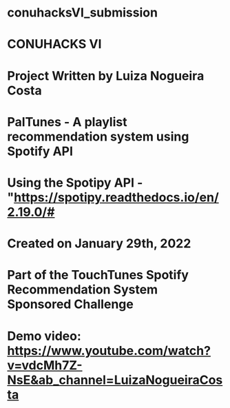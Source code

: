 # conuhacksVI_submission
# CONUHACKS VI
# Project Written by Luiza Nogueira Costa
# PalTunes - A playlist recommendation system using Spotify API
# Using the Spotipy API - "https://spotipy.readthedocs.io/en/2.19.0/#
# Created on January 29th, 2022
# Part of the TouchTunes Spotify Recommendation System Sponsored Challenge
# Demo video: https://www.youtube.com/watch?v=vdcMh7Z-NsE&ab_channel=LuizaNogueiraCosta
